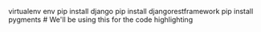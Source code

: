 virtualenv env
pip install django
pip install djangorestframework
pip install pygments  # We'll be using this for the code highlighting